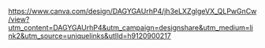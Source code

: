 https://www.canva.com/design/DAGYGAUrhP4/jh3eLXZglgeVX_QLPwGnCw/view?utm_content=DAGYGAUrhP4&utm_campaign=designshare&utm_medium=link2&utm_source=uniquelinks&utlId=h9120900217
